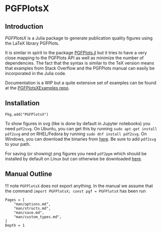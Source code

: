 # PGFPlotsX

## Introduction

*PGFPlotsX* is a Julia package to generate publication quality figures using the LaTeX library PGFPlots.

It is similar in spirit to the package [PGFPlots.jl](https://github.com/sisl/PGFPlots.jl) but it
tries to have a very close mapping to the PGFPlots API as well as minimize the number of dependencies.
The fact that the syntax is similar to the TeX version means that examples from Stack Overflow and the PGFPlots manual can
easily be incorporated in the Julia code.

Documentation is a WIP but a quite extensive set of examples can be found at the [PGFPlotsXExamples repo](https://github.com/KristofferC/PGFPlotsXExamples).

## Installation

```julia-repl
Pkg.add("PGFPlotsX")
```

To show figures in svg (like is done by default in Jupyter notebooks) you need `pdf2svg`. On Ubuntu, you can get this by running `sudo apt-get install pdf2svg` and on RHEL/Fedora by running `sudo dnf install pdf2svg`. On Windows, you can download the binaries from [here](http://www.cityinthesky.co.uk/opensource/pdf2svg/). Be sure to add `pdf2svg` to your path.

For saving (or showing) png figures you need `pdf2ppm` which should be installed by default on Linux but can otherwise be downloaded [here](http://www.foolabs.com/xpdf/download.html).

## Manual Outline

!!! note
    `PGFPlotsX` does not export anything. In the manual we assume that the command
    `import PGFPlotsX; const pgf = PGFPlotsX` has been run


```@contents
Pages = [
    "man/options.md",
    "man/structs.md",
    "man/save.md",
    "man/custom_types.md",
]
Depth = 1
```
